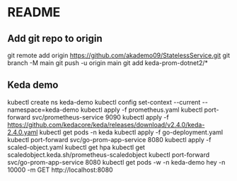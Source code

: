 # README

## Add git repo to origin

git remote add origin <https://github.com/akademo09/StatelessService.git>
git branch -M main
git push -u origin main
git add keda-prom-dotnet2/*

## Keda demo

kubectl create ns keda-demo
kubectl config set-context --current --namespace=keda-demo
kubectl apply -f prometheus.yaml
kubectl port-forward svc/prometheus-service 9090
kubectl apply -f https://github.com/kedacore/keda/releases/download/v2.4.0/keda-2.4.0.yaml
kubectl get pods -n keda
kubectl apply -f go-deployment.yaml
kubectl port-forward svc/go-prom-app-service 8080
kubectl apply -f scaled-object.yaml
kubectl get hpa
kubectl get scaledobject.keda.sh/prometheus-scaledobject
kubectl port-forward svc/go-prom-app-service 8080
kubectl get pods -w -n keda-demo
hey -n 10000 -m GET http://localhost:8080